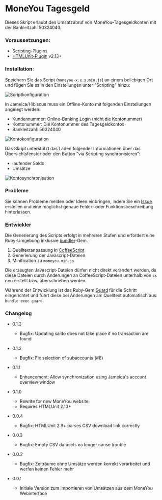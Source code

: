 MoneYou Tagesgeld
==================

Dieses Skript erlaubt den Umsatzabruf von MoneYou-Tagesgeldkonten mit der Bankleitzahl 50324040.

### Voraussetzungen:


- [Scripting-Plugins](http://www.willuhn.de/wiki/doku.php?id=support:list:banken:scripting)
- [HTMLUnit-Plugin](http://hibiscus-scripting.derrichter.de/documents) v2.13+

### Installation:

Speichern Sie das Script (`moneyou-x.x.x.min.js`) an einem beliebigen Ort und fügen Sie es in den Einstellungen unter "Scripting" hinzu:

![Scriptkonfiguration](https://raw.github.com/spiderpug/hibiscus-scripting/master/moneyou-tagesgeld/doc/script-setup.gif "MoneYou Tagesgeld Scriptkonfiguration")

In Jameica/Hibiscus muss ein Offline-Konto mit folgenden Einstellungen angelegt werden:

* Kundennummer:  Online-Banking Login (nicht die Kontonummer)
* Kontonummer:   Die Kontonummer des Tagesgeldkontos
* Bankleitzahl:  50324040

![Kontokonfiguration](https://raw.github.com/spiderpug/hibiscus-scripting/master/moneyou-tagesgeld/doc/account-config.gif "MoneYou Tagesgeld Kontokonfiguration")

Das Skript unterstützt das Laden folgender Informationen über das Übersichtsfenster oder den Button "via Scripting synchronisieren":

- laufender Saldo
- Umsätze

![Kontosynchronisation](https://raw.github.com/spiderpug/hibiscus-scripting/master/moneyou-tagesgeld/doc/account-sync.gif "Kontosynchronisation")

### Probleme

Sie können Probleme melden oder Ideen einbringen, indem Sie ein [Issue](https://github.com/spiderpug/hibiscus-scripting/issues) erstellen und eine möglichst genaue Fehler- oder Funktionsbeschreibung hinterlassen.

### Entwickler

Die Generierung des Scripts erfolgt in mehreren Stufen und erfordert eine Ruby-Umgebung inklusive [bundler](http://bundler.io/)-Gem.

1. Quelltextanpassung in [CoffeeScript](http://coffeescript.org/)
2. Generierung der Javascript-Dateien
3. Minification zu `moneyou.min.js`

Die erzeugten Javascript-Dateien dürfen nicht direkt verändert werden, da diese Dateien durch Änderungen an CoffeeScript-Dateien unterhalb von `cs` neu erstellt bzw. überschrieben werden.

Während der Entwicklung ist das Ruby-Gem [Guard](https://github.com/guard/guard) für die Schritt eingerichtet und führt diese bei Änderungen am Quelltext automatisch aus: `bundle exec guard`.

### Changelog

* 0.1.3
  * Bugfix: Updating saldo does not take place if no transaction are found

* 0.1.2
  * Bugfix: Fix selection of subaccounts (#8)

* 0.1.1
  * Enhancement: Allow synchronization using Jameica's account overview window

* 0.1.0
  * Rewrite for new MoneYou website
  * Requires HTMLUnit 2.13+

* 0.0.4
  * Bugfix: HTMLUnit 2.9+ parses CSV download link correctly

* 0.0.3
  * Bugfix: Empty CSV datasets no longer cause trouble

* 0.0.2
  * Bugfix: Zeiträume ohne Umsätze werden korrekt verarbeitet und werfen keinen Fehler mehr

* 0.0.1
  * Initiale Version zum Importieren von Umsätzen aus dem MoneYou Webinterface